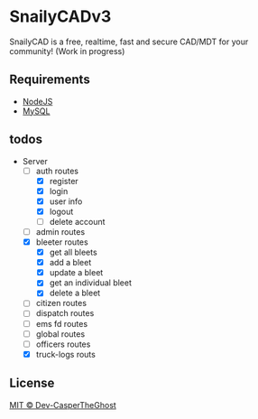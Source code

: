 # SnailyCADv3

SnailyCAD is a free, realtime, fast and secure CAD/MDT for your community! (Work in progress)

## Requirements

- [NodeJS](https://nodejs.org)
- [MySQL](https://www.apachefriends.org/download.html)

## todos

- Server
  - [ ] auth routes
    - [x] register
    - [x] login
    - [x] user info
    - [x] logout
    - [ ] delete account
  - [ ] admin routes
  - [x] bleeter routes
    - [x] get all bleets
    - [x] add a bleet
    - [x] update a bleet
    - [x] get an individual bleet
    - [x] delete a bleet
  - [ ] citizen routes
  - [ ] dispatch routes
  - [ ] ems fd routes
  - [ ] global routes
  - [ ] officers routes
  - [x] truck-logs routs

## License

[MIT © Dev-CasperTheGhost](./LICENSE)
